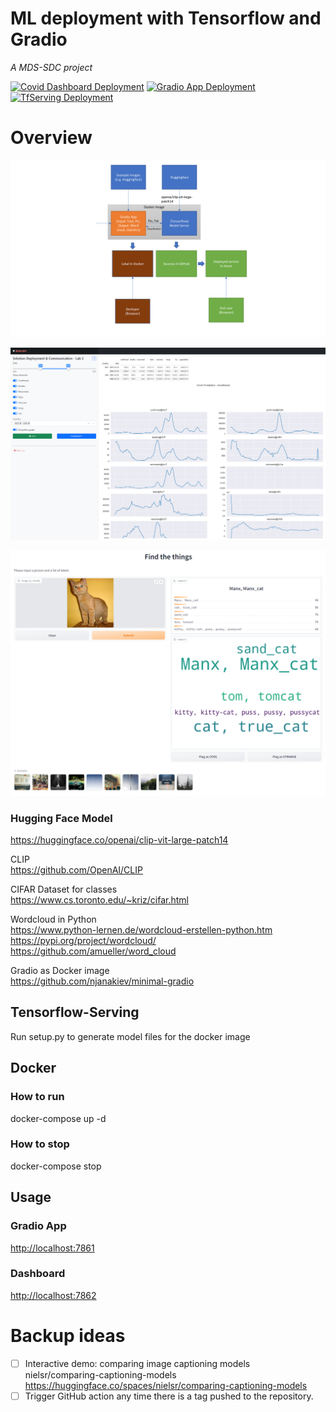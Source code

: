 # ML deployment with Tensorflow and Gradio 

*A MDS-SDC project*

[![Covid Dashboard Deployment](https://github.com/iflow/zero-shot-prediction-dashboard/actions/workflows/main_zhpd-coviddashboard.yml/badge.svg)](https://github.com/iflow/zero-shot-prediction-dashboard/actions/workflows/main_zhpd-coviddashboard.yml)
[![Gradio App Deployment](https://github.com/iflow/zero-shot-prediction-dashboard/actions/workflows/main_zhpd-gradio.yml/badge.svg)](https://github.com/iflow/zero-shot-prediction-dashboard/actions/workflows/main_zhpd-gradio.yml)
[![TfServing Deployment](https://github.com/iflow/zero-shot-prediction-dashboard/actions/workflows/main_zhpd-tfserving.yml/badge.svg)](https://github.com/iflow/zero-shot-prediction-dashboard/actions/workflows/main_zhpd-tfserving.yml)

# Overview

![flowchart.png](docs%2Fflowchart.png)

![covid-dashboard.png](docs%2Fcovid-dashboard.png)

![gradio.png](docs%2Fgradio.png)

### Hugging Face Model
<https://huggingface.co/openai/clip-vit-large-patch14>

CLIP\
<https://github.com/OpenAI/CLIP>

CIFAR Dataset for classes\
<https://www.cs.toronto.edu/~kriz/cifar.html>

Wordcloud in Python\
<https://www.python-lernen.de/wordcloud-erstellen-python.htm>\
<https://pypi.org/project/wordcloud/>\
<https://github.com/amueller/word_cloud>

Gradio as Docker image\
<https://github.com/njanakiev/minimal-gradio>


## Tensorflow-Serving
Run setup.py to generate model files for the docker image

## Docker
### How to run
docker-compose up -d 
### How to stop
docker-compose stop

## Usage
### Gradio App
<http://localhost:7861>
### Dashboard
<http://localhost:7862>

# Backup ideas
* [ ] Interactive demo: comparing image captioning models\
nielsr/comparing-captioning-models <https://huggingface.co/spaces/nielsr/comparing-captioning-models>
* [ ] Trigger GitHub action any time there is a tag pushed to the repository.
